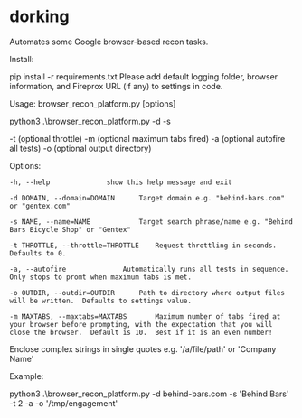 # dorking

Automates some Google browser-based recon tasks.

Install:

pip install -r requirements.txt
Please add default logging folder, browser information, and Fireprox URL (if any) to settings in code. 

Usage: browser_recon_platform.py [options] 

python3 .\browser_recon_platform.py -d <target domain> -s <search string> -t (optional throttle) -m (optional maximum tabs fired) -a (optional autofire all tests) -o (optional output directory)

Options:

	-h, --help				show this help message and exit

	-d DOMAIN, --domain=DOMAIN		Target domain e.g. "behind-bars.com" or "gentex.com"

	-s NAME, --name=NAME			Target search phrase/name e.g. "Behind Bars Bicycle Shop" or "Gentex"

	-t THROTTLE, --throttle=THROTTLE	Request throttling in seconds.  Defaults to 0.

	-a, --autofire				Automatically runs all tests in sequence.  Only stops to promt when maximum tabs is met.
	
 	-o OUTDIR, --outdir=OUTDIR		Path to directory where output files will be written.  Defaults to settings value.

	-m MAXTABS, --maxtabs=MAXTABS		Maximum number of tabs fired at your browser before prompting, with the expectation that you will close the browser.  Default is 10.  Best if it is an even number!

Enclose complex strings in single quotes e.g. '/a/file/path' or 'Company Name'

Example:

python3 .\browser_recon_platform.py -d behind-bars.com -s 'Behind Bars' -t 2 -a -o '/tmp/engagement'

